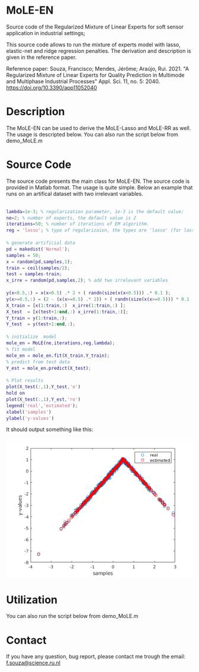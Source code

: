 # MoLE-EN
Source code of the Regularized Mixture of Linear Experts for soft sensor application in industrial settings;

This source code allows to run the mixture of experts model with lasso, elastic-net and ridge regression penalties. The derivation and description is given in the reference paper.

Reference paper: Souza, Francisco; Mendes, Jérôme; Araújo, Rui. 2021. "A Regularized Mixture of Linear Experts for Quality Prediction in Multimode and Multiphase Industrial Processes" Appl. Sci. 11, no. 5: 2040. https://doi.org/10.3390/app11052040

# Description
The MoLE-EN can be used to derive the MoLE-Lasso and MoLE-RR as well. The usage is descripted below. You can also run the script below from demo_MoLE.m

# Source Code
The source code presents the main class for MoLE-EN. The source code is provided in Matlab format. The usage is quite simple. Below an example that runs on an artifical dataset with two irrelevant variables.


```matlab

lambda=1e-3; % regularization parameter, 1e-3 is the default value;
ne=2; % number of experts, the default value is 2
iterations=50; % number of iterations of EM algorithm.
reg = 'lasso'; % type of regularizaion, the types are 'lasso' (for lasso penalty), 'en' (for elastic-net penalty), 'rr' (for ridge regression penalty).

% generate artificial data
pd = makedist('Normal');
samples = 50;
x = random(pd,samples,1);
train = ceil(samples/2);
test = samples-train;
x_irre = random(pd,samples,2); % add two irrelevant variables

y(x<0.5,:) = x(x<0.5) .* 2 + ( randn(size(x(x<0.5))) .* 0.1 );
y(x>=0.5,:) = (2 - (x(x>=0.5) .* 2)) + ( randn(size(x(x>=0.5))) * 0.1 );
X_train = [x(1:train,:)  x_irre(1:train,:) ];
X_test  = [x(test+1:end,:) x_irre(1:train,:)];
Y_train = y(1:train,:);
Y_test  = y(test+1:end,:);

% initialize  model
mole_en = MoLE(ne,iterations,reg,lambda);
% fit model
mole_en = mole_en.fit(X_train,Y_train);
% predict from test data
Y_est = mole_en.predict(X_test);

% Plot results
plot(X_test(:,1),Y_test,'o')
hold on
plot(X_test(:,1),Y_est,'ro')
legend('real','estimated');
xlabel('samples')
ylabel('y-values')

```

It should output something like this:

![MoLE-EN results](/mole_en_output.png)

# Utilization
You can also run the script below from demo_MoLE.m


# Contact
If you have any question, bug report, please contact me trough the email: f.souza@science.ru.nl
